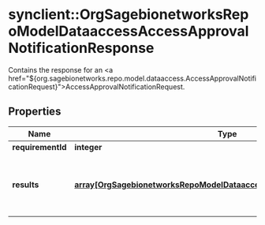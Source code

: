 # synclient::OrgSagebionetworksRepoModelDataaccessAccessApprovalNotificationResponse

Contains the response for an <a href=\"${org.sagebionetworks.repo.model.dataaccess.AccessApprovalNotificationRequest}\">AccessApprovalNotificationRequest</a>.

## Properties
Name | Type | Description | Notes
------------ | ------------- | ------------- | -------------
**requirementId** | **integer** |  | [optional] 
**results** | [**array[OrgSagebionetworksRepoModelDataaccessAccessApprovalNotification]**](org.sagebionetworks.repo.model.dataaccess.AccessApprovalNotification.md) | The list of notifications, sorted by the recipient and the sentOn date. | [optional] 


